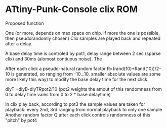 # ATtiny-Punk-Console clix ROM

Proposed function

One (or more, depends on max space on chip. if more the one is possible, then pseudorandomly chosen) Clix samples are played back and repeated after a delay. 

A base delay time is controled by pot1, delay range between 2 sec (sparse clix) and 30ms (alomost contiuous noise). The 

After each click a pseudo-natural random factor R=(rand(10)+Rand(10))/2-10 is generated, so ranging from -10...10, smaller absolute values are some more likely this way) to modify the base delay time for the next click.

dlyT =dlyB-dlyT*R*pot2/10  (pot2 weights the amout of this randomness from 0 to delay time vaies from 0 to 2 * base delaytime)

In clix play back, according to pot3 the sample values are taken for playback: every 2nd, 3rd ranging from normal playback to only one sample  
Another random factor Q after each click controls randomness of this "pitch" by pot4
